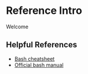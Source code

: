 # Reference Intro

Welcome

## Helpful References

- [Bash cheatsheet](https://devhints.io/bash)
- [Official bash manual](https://www.gnu.org/software/bash/manual/bash.html)
